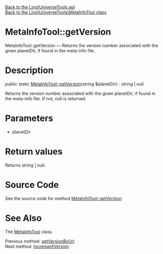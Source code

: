 [Back to the Ling/UniverseTools api](https://github.com/lingtalfi/UniverseTools/blob/master/doc/api/Ling/UniverseTools.md)<br>
[Back to the Ling\UniverseTools\MetaInfoTool class](https://github.com/lingtalfi/UniverseTools/blob/master/doc/api/Ling/UniverseTools/MetaInfoTool.md)


MetaInfoTool::getVersion
================



MetaInfoTool::getVersion — Returns the version number associated with the given planetDir, if found in the meta-info file.




Description
================


public static [MetaInfoTool::getVersion](https://github.com/lingtalfi/UniverseTools/blob/master/doc/api/Ling/UniverseTools/MetaInfoTool/getVersion.md)(string $planetDir) : string | null




Returns the version number associated with the given planetDir, if found in the meta-info file.
If not, null is returned.




Parameters
================


- planetDir

    


Return values
================

Returns string | null.








Source Code
===========
See the source code for method [MetaInfoTool::getVersion](https://github.com/lingtalfi/UniverseTools/blob/master/MetaInfoTool.php#L78-L92)


See Also
================

The [MetaInfoTool](https://github.com/lingtalfi/UniverseTools/blob/master/doc/api/Ling/UniverseTools/MetaInfoTool.md) class.

Previous method: [getVersionByUrl](https://github.com/lingtalfi/UniverseTools/blob/master/doc/api/Ling/UniverseTools/MetaInfoTool/getVersionByUrl.md)<br>Next method: [incrementVersion](https://github.com/lingtalfi/UniverseTools/blob/master/doc/api/Ling/UniverseTools/MetaInfoTool/incrementVersion.md)<br>

